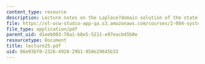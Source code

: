 ```yaml
---
content_type: resource
description: Lecture notes on the Laplace?domain solution of the state equations.
file: https://ol-ocw-studio-app-qa.s3.amazonaws.com/courses/2-004-systems-modeling-and-control-ii-fall-2007/06e93bf02326492829b1950e29645b33_lecture25.pdf
file_type: application/pdf
parent_uid: d1eeb003-70a1-b8e5-5211-e97eacb45b0e
resourcetype: Document
title: lecture25.pdf
uid: 06e93bf0-2326-4928-29b1-950e29645b33
---
```

